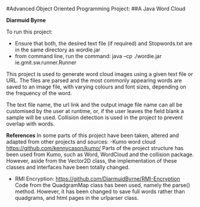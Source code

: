 #Advanced Object Oriented Programming Project: 
##A Java Word Cloud

**Diarmuid Byrne**

To run this project:
- Ensure that both, the desired text file (if required) 
and Stopwords.txt are in the same directory as wordie.jar
- from command line, run the command:
java –cp ./wordie.jar ie.gmit.sw.runner.Runner

This project is used to generate word cloud images using a given text file or URL.
The files are parsed and the most commonly appearing words are saved to an image file, with 
varying colours and font sizes, depending on the frequency of the word.

The text file name, the url link and the output image file 
name can all be customised by the user at runtime, or, if the user leaves the field blank
a sample will be used. Collision detection is used in the project to prevent overlap with words.

**References**
In some parts of this project have been taken, altered and adapted from other projects and sources:
-Kumo word cloud 
https://github.com/kennycason/kumo/
Parts of the project structure has been used from Kumo, such as Word, WordCloud and the collision package. However, aside from the Vector2D class, the implementation of these classes and interfaces have been totally changed. 
- RMI Encryption:
https://github.com/DiarmuidByrne/RMI-Encryption
Code from the QuadgramMap class has been used, namely the parse() method. However, it has been changed to save full words rather than quadgrams, and html pages in the urlparser class.
